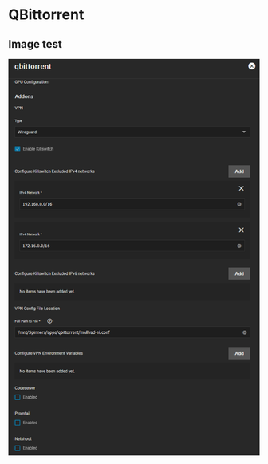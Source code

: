 # QBittorrent

## Image test

![VPN Wireguard settings](./images/vpn_wireguard_settings.png "VPN Wireguard settings")


